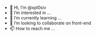- 👋 Hi, I’m @xpl0siv
- 👀 I’m interested in ...
- 🌱 I’m currently learning ...
- 💞️ I’m looking to collaborate on front-end
- 📫 How to reach me ...
